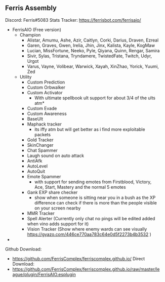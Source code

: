 ## Ferris Assembly
Discord: Ferris#5083
Stats Tracker: https://ferrisbot.com/ferrisaio/

* FerrisAIO (Free version)
    * Champion
        * Alistar, Amumu, Ashe, Azir, Caitlyn, Corki, Darius, Draven, Ezreal
        * Garen, Graves, Gwen, Irelia, Jhin, Jinx, Kalista, Kayle, KogMaw
        * Lucian, MissFortune, Neeko, Pyle, Qiyana, Quinn, Rengar, Samira
        * Sivir, Sylas, Tristana, Tryndamere, TwistedFate, Twitch, Udyr, Urgot
        * Varus, Vayne, Volibear, Warwick, Xayah, XinZhao, Yorick, Yuumi, Zed
    * Utility
        * Custom Prediction
        * Custom Orbwalker
        * Custom Activator
            * With ultimate spellbook ult support for about 3/4 of the ults atm* 
        * Custom Evade
        * Custom Awareness
        * BaseUlt
        * Maphack tracker
            * its iffy atm but will get better as i find more exploitable packets
        * Gold Tracker
        * SkinChanger
        * Chat Spammer
        * Laugh sound on auto attack
        * AntiAfk 
        * AutoLevel
        * AutoQuit
        * Emote Spammer
            * with support for sending emotes from Firstblood, Victory, Ace, Start, Mastery and the normal 5 emotes
        * Gank EXP share checker
            * show when someone is sitting near you in a bush as the XP difference can check if there is more than the people visible on your screen nearby
        * MMR Tracker
        * Spell Alerter (Currently only chat no pings will be edited added when vino adds support for it)
        * Vision Tracker (Show where enemy wards can see visually https://gyazo.com/446ce770aa783c64e0d5f2273b4b3532 )
*
Github Download:
* https://github.com/FerrisComplex/ferriscomplex.github.io/
Direct Download:      
* https://github.com/FerrisComplex/ferriscomplex.github.io/raw/master/league/plugin/FerrisAIO.esplugin

